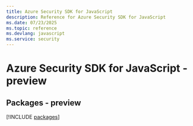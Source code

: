 ```yaml
---
title: Azure Security SDK for JavaScript
description: Reference for Azure Security SDK for JavaScript
ms.date: 07/23/2025
ms.topic: reference
ms.devlang: javascript
ms.service: security
---
```

# Azure Security SDK for JavaScript - preview
## Packages - preview
[!INCLUDE [packages](security-index.md)]